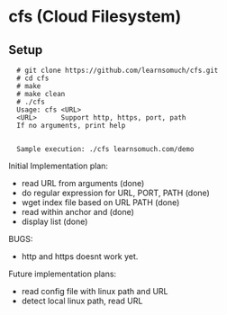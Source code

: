 # cfs (Cloud Filesystem)


## Setup
```
  # git clone https://github.com/learnsomuch/cfs.git
  # cd cfs
  # make 
  # make clean
  # ./cfs
  Usage: cfs <URL>
  <URL>		 Support http, https, port, path 
  If no arguments, print help
  
  
  Sample execution: ./cfs learnsomuch.com/demo
```

Initial Implementation plan:
- read URL from arguments (done)
- do regular expression for URL, PORT, PATH (done)
- wget index file based on URL PATH (done)
- read within anchor <a> and </a> (done)
- display list (done)

BUGS:
- http and https doesnt work yet. 

Future implementation plans:
- read config file with linux path and URL
- detect local linux path, read URL
